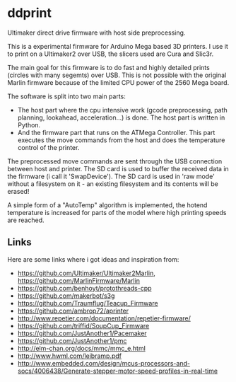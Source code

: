 ddprint
=======


Ultimaker direct drive firmware with host side preprocessing.

This is a experimental firmware for Arduino Mega based 3D printers. I use it to print on a Ultimaker2 over USB, 
the slicers used are Cura and Slic3r.

The main goal for this firmware is to do fast and highly detailed prints (circles with many segemts)
over USB. This is not possible with the original Marlin firmware because of the limited CPU power of the
2560 Mega board.

The software is split into two main parts:

* The host part where the cpu intensive work (gcode preprocessing, path planning, lookahead, acceleration...) is done.
  The host part is written in Python.
* And the firmware part that runs on the ATMega Controller. This part executes the move commands from
  the host and does the temperature control of the printer.

The preprocessed move commands are sent through the USB connection between host and printer. The SD card is used to
buffer the received data in the firmware (i call it 'SwapDevice'). The SD card is used in 'raw mode' without a
filesystem on it - an existing filesystem and its contents will be erased!

A simple form of a "AutoTemp" algorithm is implemented, the hotend temperature is increased for parts of the
model where high printing speeds are reached.


Links
-----

Here are some links where i got ideas and inspiration from:

* https://github.com/Ultimaker/Ultimaker2Marlin, https://github.com/MarlinFirmware/Marlin
* https://github.com/benhoyt/protothreads-cpp
* https://github.com/makerbot/s3g
* https://github.com/Traumflug/Teacup_Firmware
* https://github.com/ambrop72/aprinter
* http://www.repetier.com/documentation/repetier-firmware/
* https://github.com/triffid/SoupCup_Firmware
* https://github.com/JustAnother1/Pacemaker
* https://github.com/JustAnother1/pmc
* http://elm-chan.org/docs/mmc/mmc_e.html
* http://www.hwml.com/leibramp.pdf
* http://www.embedded.com/design/mcus-processors-and-socs/4006438/Generate-stepper-motor-speed-profiles-in-real-time


